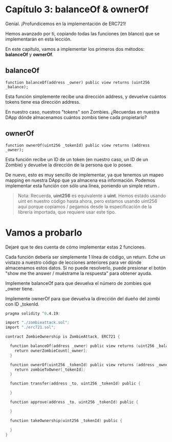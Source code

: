 # Capítulo 3: balanceOf & ownerOf
Genial. ¡Profundicemos en la implementación de ERC721!

Hemos avanzado por ti, copiando todas las funciones (en blanco) que se implementarán en esta lección.

En este capítulo, vamos a implementar los primeros dos métodos: **balanceOf** y **ownerOf**.

## balanceOf

`function balanceOf(address _owner) public view returns (uint256 _balance);`

Esta función simplemente recibe una dirección address, y devuelve cuántos tokens tiene esa dirección address.

En nuestro caso, nuestros "tokens" son Zombies. ¿Recuerdas en nuestra DApp dónde almacenamos cuántos zombis tiene cada propietario?

## ownerOf

  `function ownerOf(uint256 _tokenId) public view returns (address _owner);`

  Esta función recibe un ID de un token (en nuestro caso, un ID de un Zombie) y devuelve la dirección de la persona que lo posee.

De nuevo, esto es muy sencillo de implementar, ya que tenemos un mapeo mapping en nuestra DApp que ya almacena esa información. Podemos implementar esta función con sólo una línea, poniendo un simple return .

> Nota: Recuerda, **uint256** es equivalente a **uint**. Hemos estado usando uint en nuestro código hasta ahora, pero estamos usando uint256 aquí porque copiamos / pegamos desde la especificación de la librería importada, que requiere usar este tipo.

# Vamos a probarlo
Dejaré que te des cuenta de cómo implementar estas 2 funciones.

Cada función debería ser simplemente 1 línea de código, un return. Eche un vistazo a nuestro código de lecciones anteriores para ver dónde almacenamos estos datos. Si no puede resolverlo, puede presionar el botón "show me the answer / muéstrame la respuesta" para obtener ayuda.

Implemente balanceOf para que devuelva el número de zombies que _owner tiene.

Implemente ownerOf para que devuelva la dirección del dueño del zombi con ID _tokenId.

```s
pragma solidity ^0.4.19;

import "./zombieattack.sol";
import "./erc721.sol";

contract ZombieOwnership is ZombieAttack, ERC721 {

  function balanceOf(address _owner) public view returns (uint256 _balance) {
    return ownerZombieCount[_owner];
  }

  function ownerOf(uint256 _tokenId) public view returns (address _owner) {
    return zombieToOwner[_tokenId];
  }

  function transfer(address _to, uint256 _tokenId) public {

  }

  function approve(address _to, uint256 _tokenId) public {

  }

  function takeOwnership(uint256 _tokenId) public {

  }
}

```